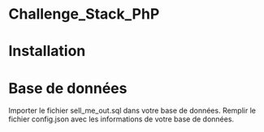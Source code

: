 # Challenge_Stack_PhP

# Installation

# Base de données
Importer le fichier sell_me_out.sql dans votre base de données.
Remplir le fichier config.json avec les informations de votre base de données.